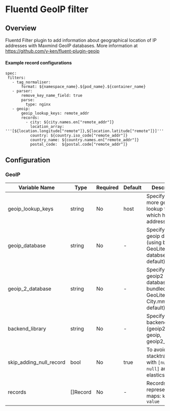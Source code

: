 # Fluentd GeoIP filter
## Overview
 Fluentd Filter plugin to add information about geographical location of IP addresses with Maxmind GeoIP databases.
 More information at https://github.com/y-ken/fluent-plugin-geoip

 #### Example record configurations
 ```
 spec:
  filters:
    - tag_normaliser:
        format: ${namespace_name}.${pod_name}.${container_name}
    - parser:
        remove_key_name_field: true
        parse:
          type: nginx
    - geoip:
        geoip_lookup_keys: remote_addr
        records:
          - city: ${city.names.en["remote_addr"]}
            location_array: '''[${location.longitude["remote"]},${location.latitude["remote"]}]'''
            country: ${country.iso_code["remote_addr"]}
            country_name: ${country.names.en["remote_addr"]}
            postal_code:  ${postal.code["remote_addr"]}
 ```

## Configuration
### GeoIP
| Variable Name | Type | Required | Default | Description |
|---|---|---|---|---|
| geoip_lookup_keys | string | No |  host | Specify one or more geoip lookup field which has ip address <br> |
| geoip_database | string | No | - | Specify optional geoip database (using bundled GeoLiteCity databse by default)<br> |
| geoip_2_database | string | No | - | Specify optional geoip2 database (using bundled GeoLite2-City.mmdb by default)<br> |
| backend_library | string | No | - | Specify backend library (geoip2_c, geoip, geoip2_compat)<br> |
| skip_adding_null_record | bool | No | true | To avoid get stacktrace error with `[null, null]` array for elasticsearch.<br> |
| records | []Record | No | - | Records are represented as maps: `key: value`<br> |
